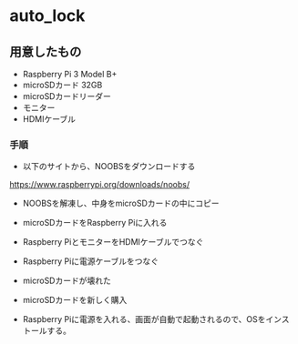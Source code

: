 # auto_lock

## 用意したもの
- Raspberry Pi 3 Model B+
- microSDカード 32GB
- microSDカードリーダー
- モニター
- HDMIケーブル

### 手順
- 以下のサイトから、NOOBSをダウンロードする

https://www.raspberrypi.org/downloads/noobs/ 

- NOOBSを解凍し、中身をmicroSDカードの中にコピー

- microSDカードをRaspberry Piに入れる

- Raspberry PiとモニターをHDMIケーブルでつなぐ

- Raspberry Piに電源ケーブルをつなぐ

- microSDカードが壊れた

- microSDカードを新しく購入

- Raspberry Piに電源を入れる、画面が自動で起動されるので、OSをインストールする。

